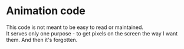 # Animation code

This code is not meant to be easy to read or maintained.  
It serves only one purpose - to get pixels on the screen the way I want them. And then it's forgotten.
